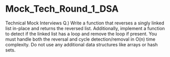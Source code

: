# Mock_Tech_Round_1_DSA
Technical Mock Interviews
Q.) Write a function that reverses a singly linked list in-place and returns the reversed list. Additionally, implement a function to detect if the linked list has a loop and remove the loop if present. You must handle both the reversal and cycle detection/removal in O(n) time complexity.
Do not use any additional data structures like arrays or hash sets.
